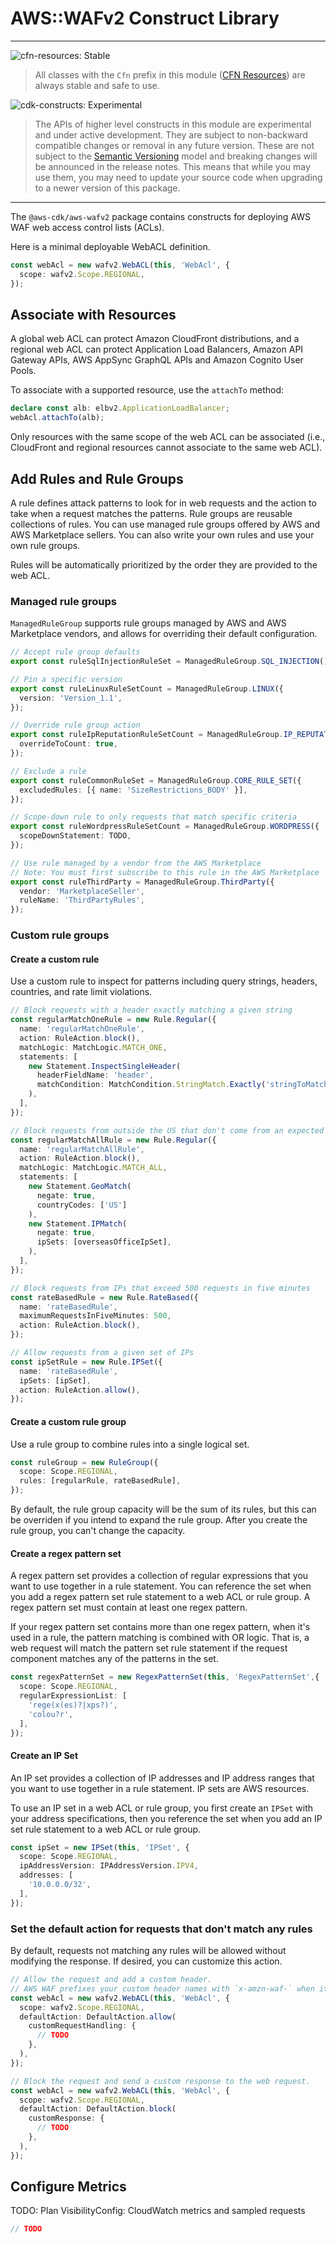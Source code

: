 # AWS::WAFv2 Construct Library
<!--BEGIN STABILITY BANNER-->

---

![cfn-resources: Stable](https://img.shields.io/badge/cfn--resources-stable-success.svg?style=for-the-badge)

> All classes with the `Cfn` prefix in this module ([CFN Resources]) are always stable and safe to use.
>
> [CFN Resources]: https://docs.aws.amazon.com/cdk/latest/guide/constructs.html#constructs_lib

![cdk-constructs: Experimental](https://img.shields.io/badge/cdk--constructs-experimental-important.svg?style=for-the-badge)

> The APIs of higher level constructs in this module are experimental and under active development.
> They are subject to non-backward compatible changes or removal in any future version. These are
> not subject to the [Semantic Versioning](https://semver.org/) model and breaking changes will be
> announced in the release notes. This means that while you may use them, you may need to update
> your source code when upgrading to a newer version of this package.
---

<!--END STABILITY BANNER-->

The `@aws-cdk/aws-wafv2` package contains constructs for deploying AWS WAF web access control lists (ACLs).

Here is a minimal deployable WebACL definition.
```ts
const webAcl = new wafv2.WebACL(this, 'WebAcl', {
  scope: wafv2.Scope.REGIONAL,
});
```
## Associate with Resources
A global web ACL can protect Amazon CloudFront distributions, and a regional web ACL can protect Application Load Balancers, Amazon API Gateway APIs, AWS AppSync GraphQL APIs and Amazon Cognito User Pools.

To associate with a supported resource, use the `attachTo` method:
```ts
declare const alb: elbv2.ApplicationLoadBalancer;
webAcl.attachTo(alb);
```

Only resources with the same scope of the web ACL can be associated (i.e., CloudFront and regional resources cannot associate to the same web ACL).
## Add Rules and Rule Groups
A rule defines attack patterns to look for in web requests and the action to take when a request matches the patterns. Rule groups are reusable collections of rules. You can use managed rule groups offered by AWS and AWS Marketplace sellers. You can also write your own rules and use your own rule groups.

Rules will be automatically prioritized by the order they are provided to the web ACL.

### Managed rule groups
`ManagedRuleGroup` supports rule groups managed by AWS and AWS Marketplace vendors, and allows for overriding their default configuration.

```ts
// Accept rule group defaults
export const ruleSqlInjectionRuleSet = ManagedRuleGroup.SQL_INJECTION();

// Pin a specific version
export const ruleLinuxRuleSetCount = ManagedRuleGroup.LINUX({
  version: 'Version_1.1',
});

// Override rule group action
export const ruleIpReputationRuleSetCount = ManagedRuleGroup.IP_REPUTATION({
  overrideToCount: true,
});

// Exclude a rule
export const ruleCommonRuleSet = ManagedRuleGroup.CORE_RULE_SET({
  excludedRules: [{ name: 'SizeRestrictions_BODY' }],
});

// Scope-down rule to only requests that match specific criteria
export const ruleWordpressRuleSetCount = ManagedRuleGroup.WORDPRESS({
  scopeDownStatement: TODO,
});

// Use rule managed by a vendor from the AWS Marketplace
// Note: You must first subscribe to this rule in the AWS Marketplace
export const ruleThirdParty = ManagedRuleGroup.ThirdParty({
  vendor: 'MarketplaceSeller',
  ruleName: 'ThirdPartyRules',
});
```

### Custom rule groups
#### Create a custom rule
Use a custom rule to inspect for patterns including query strings, headers, countries, and rate limit violations.
```ts
// Block requests with a header exactly matching a given string
const regularMatchOneRule = new Rule.Regular({
  name: 'regularMatchOneRule',
  action: RuleAction.block(),
  matchLogic: MatchLogic.MATCH_ONE,
  statements: [
    new Statement.InspectSingleHeader(
      headerFieldName: 'header',
      matchCondition: MatchCondition.StringMatch.Exactly('stringToMatch')
    ),
  ],
});

// Block requests from outside the US that don't come from an expected set of IPs
const regularMatchAllRule = new Rule.Regular({
  name: 'regularMatchAllRule',
  action: RuleAction.block(),
  matchLogic: MatchLogic.MATCH_ALL,
  statements: [
    new Statement.GeoMatch(
      negate: true,
      countryCodes: ['US']
    ),
    new Statement.IPMatch(
      negate: true,
      ipSets: [overseasOfficeIpSet],
    ),
  ],
});

// Block requests from IPs that exceed 500 requests in five minutes
const rateBasedRule = new Rule.RateBased({
  name: 'rateBasedRule',
  maximumRequestsInFiveMinutes: 500,
  action: RuleAction.block(),
});

// Allow requests from a given set of IPs
const ipSetRule = new Rule.IPSet({
  name: 'rateBasedRule',
  ipSets: [ipSet],
  action: RuleAction.allow(),
});
```

#### Create a custom rule group
Use a rule group to combine rules into a single logical set.

```ts
const ruleGroup = new RuleGroup({
  scope: Scope.REGIONAL,
  rules: [regularRule, rateBasedRule],
});
```
By default, the rule group capacity will be the sum of its rules, but this can be overriden if you intend to expand the rule group. After you create the rule group, you can't change the capacity.

#### Create a regex pattern set
A regex pattern set provides a collection of regular expressions that you want to use together in a rule statement. You can reference the set when you add a regex pattern set rule statement to a web ACL or rule group. A regex pattern set must contain at least one regex pattern.

If your regex pattern set contains more than one regex pattern, when it's used in a rule, the pattern matching is combined with OR logic. That is, a web request will match the pattern set rule statement if the request component matches any of the patterns in the set.

```ts
const regexPatternSet = new RegexPatternSet(this, 'RegexPatternSet',{
  scope: Scope.REGIONAL,
  regularExpressionList: [
    'rege(x(es)?|xps?)',
    'colou?r',
  ],
});
```

#### Create an IP Set
An IP set provides a collection of IP addresses and IP address ranges that you want to use together in a rule statement. IP sets are AWS resources.

To use an IP set in a web ACL or rule group, you first create an `IPSet` with your address specifications, then you reference the set when you add an IP set rule statement to a web ACL or rule group.

```ts
const ipSet = new IPSet(this, 'IPSet', {
  scope: Scope.REGIONAL,
  ipAddressVersion: IPAddressVersion.IPV4,
  addresses: [
    '10.0.0.0/32',
  ],
});
```

### Set the default action for requests that don't match any rules
By default, requests not matching any rules will be allowed without modifying the response. If desired, you can customize this action. 



```ts
// Allow the request and add a custom header. 
// AWS WAF prefixes your custom header names with `x-amzn-waf-` when it inserts them.
const webAcl = new wafv2.WebACL(this, 'WebAcl', {
  scope: wafv2.Scope.REGIONAL,
  defaultAction: DefaultAction.allow(
    customRequestHandling: {
      // TODO
    },
  ),
});
```

```ts
// Block the request and send a custom response to the web request.
const webAcl = new wafv2.WebACL(this, 'WebAcl', {
  scope: wafv2.Scope.REGIONAL,
  defaultAction: DefaultAction.block(
    customResponse: {
      // TODO
    },
  ),
});
```
## Configure Metrics
TODO: Plan VisibilityConfig: CloudWatch metrics and sampled requests
```ts
// TODO
```